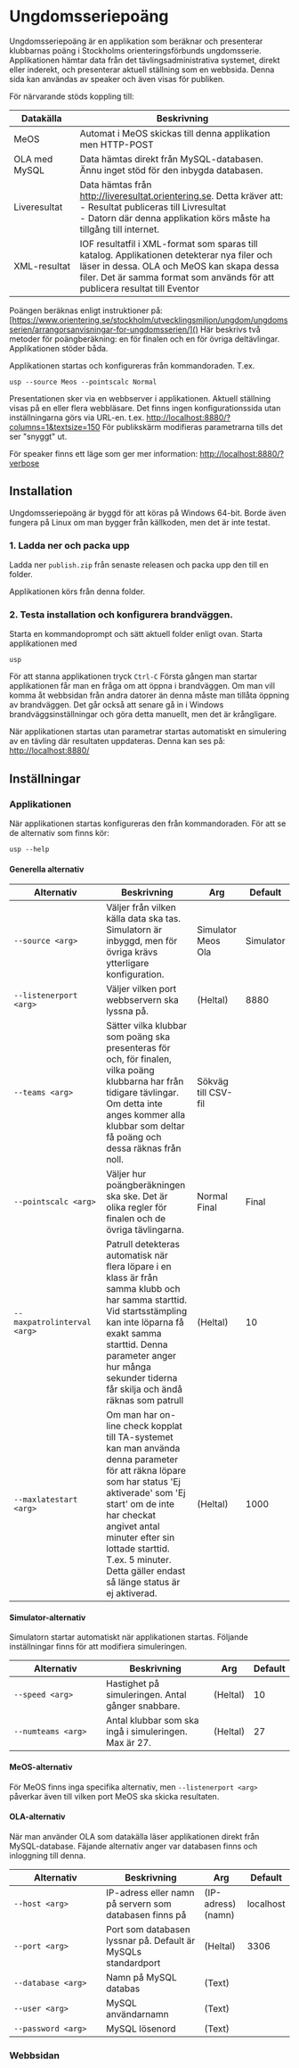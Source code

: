 # Ungdomsseriepoäng

Ungdomsseriepoäng är en applikation som beräknar och presenterar klubbarnas poäng i Stockholms
orienteringsförbunds ungdomsserie. Applikationen hämtar data från det tävlingsadministrativa systemet, direkt eller inderekt, och presenterar aktuell ställning som en webbsida. Denna sida kan användas av speaker och även visas för publiken.

För närvarande stöds koppling till:

| <div style="width:100px">Datakälla</div> | Beskrivning |
| - | - |
| MeOS          | Automat i MeOS skickas till denna applikation men HTTP-POST |
| OLA med MySQL | Data hämtas direkt från MySQL-databasen. Ännu inget stöd för den inbygda databasen. |
| Liveresultat  | Data hämtas från http://liveresultat.orientering.se. Detta kräver att:<br/>- Resultat publiceras till Livresultat<br/>- Datorn där denna applikation körs måste ha tillgång till internet. |
| XML-resultat | IOF resultatfil i XML-format som sparas till katalog. Applikationen detekterar nya filer och läser in dessa. OLA och MeOS kan skapa dessa filer. Det är samma format som används för att publicera resultat till Eventor |

Poängen beräknas enligt instruktioner på:
[https://www.orientering.se/stockholm/utvecklingsmiljon/ungdom/ungdomsserien/arrangorsanvisningar-for-ungdomsserien/]()
Här beskrivs två metoder för poängberäkning: en för finalen och en för övriga deltävlingar. Applikationen stöder båda.

Applikationen startas och konfigureras från kommandoraden. T.ex.

```
usp --source Meos --pointscalc Normal
```

Presentationen sker via en webbserver i applikationen. Aktuell ställning visas på en eller flera webbläsare. Det finns ingen konfigurationssida utan inställningarna görs via URL-en. t.ex.
[http://localhost:8880/?columns=1&textsize=150]()
För publikskärm modifieras parametrarna tills det ser "snyggt" ut.

För speaker finns ett läge som ger mer information:
[http://localhost:8880/?verbose]()

## Installation

Ungdomsseriepoäng är byggd för att köras på Windows 64-bit. Borde även fungera på Linux om man bygger från källkoden, men det är inte testat.

### 1. Ladda ner och packa upp

Ladda ner `publish.zip` från senaste releasen
och packa upp den till en folder.

Applikationen körs från denna folder.

### 2.  Testa installation och konfigurera brandväggen.

Starta en kommandoprompt och sätt aktuell folder enligt ovan. Starta applikationen med

```
usp
```

För att stanna applikationen tryck `Ctrl-C`
Första gången man startar applikationen får man en fråga om att öppna i brandväggen. Om man vill komma åt webbsidan från andra datorer än denna måste man tillåta öppning av brandväggen. Det går också att senare gå in i Windows brandväggsinställningar och göra detta manuellt, men det är krångligare.

När applikationen startas utan parametrar startas automatiskt en simulering av en tävling där resultaten uppdateras. Denna kan ses på:
[http://localhost:8880/]()

## Inställningar

### Applikationen

När applikationen startas konfigureras den från kommandoraden. För att se de alternativ som finns kör:

```
usp --help
```

#### Generella alternativ


| <div style="width:150px">Alternativ</div> | Beskrivning                                                                                                                                                                                                                                                                                                 | Arg                        | Default   |
| ----------------------------------------- | ----------------------------------------------------------------------------------------------------------------------------------------------------------------------------------------------------------------------------------------------------------------------------------------------------------- | -------------------------- | --------- |
| `--source <arg>`                          | Väljer från vilken källa data ska tas. Simulatorn är inbyggd, men för övriga krävs ytterligare konfiguration.                                                                                                                                                                                        | Simulator<br/>Meos<br/>Ola | Simulator |
| `--listenerport <arg>`                    | Väljer vilken port webbservern ska lyssna på.                                                                                                                                                                                                                                                             | (Heltal)                   | 8880      |
| `--teams <arg>`                           | Sätter vilka klubbar som poäng ska presenteras för och, för finalen, vilka poäng klubbarna har från tidigare tävlingar. Om detta inte anges kommer alla klubbar som deltar få poäng och dessa räknas från noll.                                                                                  | Sökväg till CSV-fil      |           |
| `--pointscalc <arg>`                      | Väljer hur poängberäkningen ska ske. Det är olika regler för finalen och de övriga tävlingarna.                                                                                                                                                                                                      | Normal<br/>Final           | Final     |
| `--maxpatrolinterval <arg>`               | Patrull detekteras automatisk när flera löpare i en klass är från samma klubb och har samma starttid. Vid startsstämpling kan inte löparna få exakt samma starttid. Denna parameter anger hur många sekunder tiderna får skilja och ändå räknas som patrull                                     | (Heltal)                   | 10        |
| `--maxlatestart <arg>`                    | Om man har on-line check kopplat till TA-systemet kan man använda denna parameter för att räkna löpare som har status 'Ej aktiverade' som 'Ej start' om de inte har checkat angivet antal minuter efter sin lottade starttid. T.ex. 5 minuter. Detta gäller endast så länge status är ej aktiverad. | (Heltal)                   | 1000      |

#### Simulator-alternativ

Simulatorn startar automatiskt när applikationen startas. Följande inställningar finns för att modifiera simuleringen.


| <div style="width:150px">Alternativ</div> | Beskrivning                                             | Arg      | Default |
| ----------------------------------------- | ------------------------------------------------------- | -------- | ------- |
| `--speed <arg>`                           | Hastighet på simuleringen. Antal gånger snabbare.     | (Heltal) | 10      |
| `--numteams <arg>`                        | Antal klubbar som ska ingå i simuleringen. Max är 27. | (Heltal) | 27      |

#### MeOS-alternativ

För MeOS finns inga specifika alternativ, men `--listenerport <arg>` påverkar även till vilken port MeOS ska skicka resultaten.

#### OLA-alternativ

När man använder OLA som datakälla läser applikationen direkt från MySQL-database. Fäjande alternativ anger var databasen finns och inloggning till denna.


| <div style="width:150px">Alternativ</div> | Beskrivning                                                     | Arg                    | Default   |
| ----------------------------------------- | --------------------------------------------------------------- | ---------------------- | --------- |
| `--host <arg>`                            | IP-adress eller namn på servern som databasen finns på        | (IP-adress)<br/>(namn) | localhost |
| `--port <arg>`                            | Port som databasen lyssnar på. Default är MySQLs standardport | (Heltal)               | 3306      |
| `--database <arg>`                        | Namn på MySQL databas                                          | (Text)                 |           |
| `--user <arg>`                            | MySQL användarnamn                                             | (Text)                 |           |
| `--password <arg>`                        | MySQL lösenord                                                 | (Text)                 |           |

### Webbsidan

```

```
